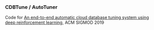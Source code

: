 ### CDBTune / AutoTuner
Code for [An end-to-end automatic cloud database tuning system using deep reinforcement learning](https://dl.acm.org/doi/10.1145/3299869.3300085), ACM SIGMOD 2019
